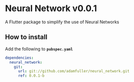 # Neural Network v0.0.1

A Flutter package to simplify the use of Neural Networks

## How to install
Add the following to **`pubspec.yaml`**
```yaml
dependencies:
  neural_network:
    git:
      url: git://github.com/adamfuller/neural_network.git
      ref: 0.0.1-b
```
